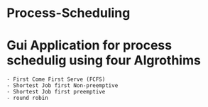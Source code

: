 # Process-Scheduling

# Gui Application for process schedulig using four Algrothims 
    - First Come First Serve (FCFS)
    - Shortest Job first Non-preemptive 
    - Shortest Job first preemptive
    - round robin
    
    
